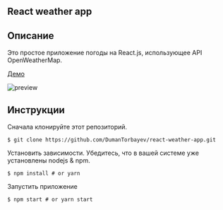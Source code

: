 ## React weather app

## Описание

Это простое приложение погоды на React.js, использующее API OpenWeatherMap.<br />

[Демо](https://dumantorbayev.github.io/react-weather-app/)

![preview](https://i.imgur.com/dRmNnZw.jpeg)

## Инструкции
Сначала клонируйте этот репозиторий.

`$ git clone https://github.com/DumanTorbayev/react-weather-app.git`

Установить зависимости. Убедитесь, что в вашей системе уже установлены nodejs & npm.

`$ npm install # or yarn`

Запустить приложение

`$ npm start # or yarn start`
